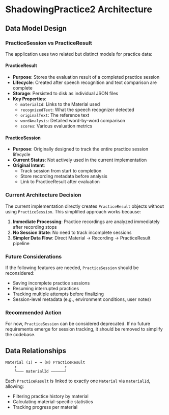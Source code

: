 # ShadowingPractice2 Architecture

## Data Model Design

### PracticeSession vs PracticeResult

The application uses two related but distinct models for practice data:

#### PracticeResult
- **Purpose**: Stores the evaluation result of a completed practice session
- **Lifecycle**: Created after speech recognition and text comparison are complete
- **Storage**: Persisted to disk as individual JSON files
- **Key Properties**:
  - `materialId`: Links to the Material used
  - `recognizedText`: What the speech recognizer detected
  - `originalText`: The reference text
  - `wordAnalysis`: Detailed word-by-word comparison
  - `scores`: Various evaluation metrics

#### PracticeSession
- **Purpose**: Originally designed to track the entire practice session lifecycle
- **Current Status**: Not actively used in the current implementation
- **Original Intent**: 
  - Track session from start to completion
  - Store recording metadata before analysis
  - Link to PracticeResult after evaluation

### Current Architecture Decision

The current implementation directly creates `PracticeResult` objects without using `PracticeSession`. This simplified approach works because:

1. **Immediate Processing**: Practice recordings are analyzed immediately after recording stops
2. **No Session State**: No need to track incomplete sessions
3. **Simpler Data Flow**: Direct Material → Recording → PracticeResult pipeline

### Future Considerations

If the following features are needed, `PracticeSession` should be reconsidered:
- Saving incomplete practice sessions
- Resuming interrupted practices
- Tracking multiple attempts before finalizing
- Session-level metadata (e.g., environment conditions, user notes)

### Recommended Action

For now, `PracticeSession` can be considered deprecated. If no future requirements emerge for session tracking, it should be removed to simplify the codebase.

## Data Relationships

```
Material (1) ← → (N) PracticeResult
    ↑                     ↑
    └─── materialId ──────┘
```

Each `PracticeResult` is linked to exactly one `Material` via `materialId`, allowing:
- Filtering practice history by material
- Calculating material-specific statistics
- Tracking progress per material